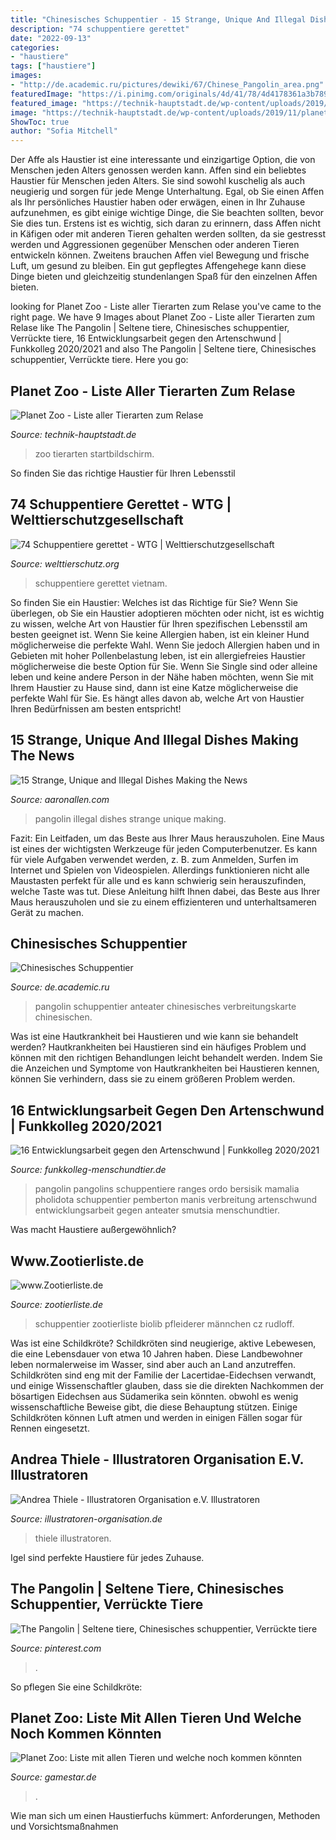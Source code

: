 ```yaml
---
title: "Chinesisches Schuppentier - 15 Strange, Unique And Illegal Dishes Making The News"
description: "74 schuppentiere gerettet"
date: "2022-09-13"
categories:
- "haustiere"
tags: ["haustiere"]
images:
- "http://de.academic.ru/pictures/dewiki/67/Chinese_Pangolin_area.png"
featuredImage: "https://i.pinimg.com/originals/4d/41/78/4d4178361a3b789910b82a44411032ee.jpg"
featured_image: "https://technik-hauptstadt.de/wp-content/uploads/2019/11/planetzoo_logo.jpg"
image: "https://technik-hauptstadt.de/wp-content/uploads/2019/11/planetzoo_logo.jpg"
ShowToc: true
author: "Sofia Mitchell"
---
```



Der Affe als Haustier ist eine interessante und einzigartige Option, die von Menschen jeden Alters genossen werden kann.
Affen sind ein beliebtes Haustier für Menschen jeden Alters. Sie sind sowohl kuschelig als auch neugierig und sorgen für jede Menge Unterhaltung. Egal, ob Sie einen Affen als Ihr persönliches Haustier haben oder erwägen, einen in Ihr Zuhause aufzunehmen, es gibt einige wichtige Dinge, die Sie beachten sollten, bevor Sie dies tun. Erstens ist es wichtig, sich daran zu erinnern, dass Affen nicht in Käfigen oder mit anderen Tieren gehalten werden sollten, da sie gestresst werden und Aggressionen gegenüber Menschen oder anderen Tieren entwickeln können. Zweitens brauchen Affen viel Bewegung und frische Luft, um gesund zu bleiben. Ein gut gepflegtes Affengehege kann diese Dinge bieten und gleichzeitig stundenlangen Spaß für den einzelnen Affen bieten.

	

		
looking for Planet Zoo - Liste aller Tierarten zum Relase you've came to the right page. We have 9 Images about Planet Zoo - Liste aller Tierarten zum Relase like The Pangolin | Seltene tiere, Chinesisches schuppentier, Verrückte tiere, 16 Entwicklungsarbeit gegen den Artenschwund | Funkkolleg 2020/2021 and also The Pangolin | Seltene tiere, Chinesisches schuppentier, Verrückte tiere. Here you go:
		
    
## Planet Zoo - Liste Aller Tierarten Zum Relase

<img loading=lazy src="https://technik-hauptstadt.de/wp-content/uploads/2019/11/planetzoo_logo.jpg" onerror="this.onerror=null;this.src='https://tse2.mm.bing.net/th?id=OIP.AqCZH17bVe2QcWg32lTT2wAAAA&amp;pid=15.1';" alt="Planet Zoo - Liste aller Tierarten zum Relase">

_Source: technik-hauptstadt.de_

>zoo tierarten startbildschirm. 

	

So finden Sie das richtige Haustier für Ihren Lebensstil

    
## 74 Schuppentiere Gerettet - WTG | Welttierschutzgesellschaft

<img loading=lazy src="https://welttierschutz.org/wp-content/uploads/2018/06/vietnam-schuppentiere-rettung-konfiszierung-pangolin-save-vietnams-wildlife-welttierschutzgesellschaft-wtg-2-768x384.jpg" onerror="this.onerror=null;this.src='https://tse1.mm.bing.net/th?id=OIP.U2V5ZwirIbykA9x8jeJeRwHaDt&amp;pid=15.1';" alt="74 Schuppentiere gerettet - WTG | Welttierschutzgesellschaft">

_Source: welttierschutz.org_

>schuppentiere gerettet vietnam. 

	

So finden Sie ein Haustier: Welches ist das Richtige für Sie?
Wenn Sie überlegen, ob Sie ein Haustier adoptieren möchten oder nicht, ist es wichtig zu wissen, welche Art von Haustier für Ihren spezifischen Lebensstil am besten geeignet ist. Wenn Sie keine Allergien haben, ist ein kleiner Hund möglicherweise die perfekte Wahl. Wenn Sie jedoch Allergien haben und in Gebieten mit hoher Pollenbelastung leben, ist ein allergiefreies Haustier möglicherweise die beste Option für Sie. Wenn Sie Single sind oder alleine leben und keine andere Person in der Nähe haben möchten, wenn Sie mit Ihrem Haustier zu Hause sind, dann ist eine Katze möglicherweise die perfekte Wahl für Sie. Es hängt alles davon ab, welche Art von Haustier Ihren Bedürfnissen am besten entspricht!

    
## 15 Strange, Unique And Illegal Dishes Making The News

<img loading=lazy src="http://aaronallen.com/wp-content/uploads/2013/09/illegal-dishes-3.jpg" onerror="this.onerror=null;this.src='https://tse3.mm.bing.net/th?id=OIP.gaizncFvvj_hdAKYoUjbpgHaLi&amp;pid=15.1';" alt="15 Strange, Unique and Illegal Dishes Making the News">

_Source: aaronallen.com_

>pangolin illegal dishes strange unique making. 

	

Fazit: Ein Leitfaden, um das Beste aus Ihrer Maus herauszuholen.
Eine Maus ist eines der wichtigsten Werkzeuge für jeden Computerbenutzer. Es kann für viele Aufgaben verwendet werden, z. B. zum Anmelden, Surfen im Internet und Spielen von Videospielen. Allerdings funktionieren nicht alle Maustasten perfekt für alle und es kann schwierig sein herauszufinden, welche Taste was tut. Diese Anleitung hilft Ihnen dabei, das Beste aus Ihrer Maus herauszuholen und sie zu einem effizienteren und unterhaltsameren Gerät zu machen.

    
## Chinesisches Schuppentier

<img loading=lazy src="http://de.academic.ru/pictures/dewiki/67/Chinese_Pangolin_area.png" onerror="this.onerror=null;this.src='https://tse4.mm.bing.net/th?id=OIP.Ob50p0IfrS6OTI6H-qM-AAAAAA&amp;pid=15.1';" alt="Chinesisches Schuppentier">

_Source: de.academic.ru_

>pangolin schuppentier anteater chinesisches verbreitungskarte chinesischen. 

	

Was ist eine Hautkrankheit bei Haustieren und wie kann sie behandelt werden?
Hautkrankheiten bei Haustieren sind ein häufiges Problem und können mit den richtigen Behandlungen leicht behandelt werden. Indem Sie die Anzeichen und Symptome von Hautkrankheiten bei Haustieren kennen, können Sie verhindern, dass sie zu einem größeren Problem werden.

    
## 16 Entwicklungsarbeit Gegen Den Artenschwund | Funkkolleg 2020/2021

<img loading=lazy src="https://funkkolleg-menschundtier.de/files/2021/05/grafik-500x267.png" onerror="this.onerror=null;this.src='https://tse1.mm.bing.net/th?id=OIP.VjvrdHK9JUiIG5YYRy-QCAHaD9&amp;pid=15.1';" alt="16 Entwicklungsarbeit gegen den Artenschwund | Funkkolleg 2020/2021">

_Source: funkkolleg-menschundtier.de_

>pangolin pangolins schuppentiere ranges ordo bersisik mamalia pholidota schuppentier pemberton manis verbreitung artenschwund entwicklungsarbeit gegen anteater smutsia menschundtier. 

	

Was macht Haustiere außergewöhnlich?

    
## Www.Zootierliste.de

<img loading=lazy src="https://www.zootierliste.de/imagedb/1080401/4ea57c9c/Chinesisches-Schuppentier.jpg" onerror="this.onerror=null;this.src='https://tse2.mm.bing.net/th?id=OIP.vfZ_8RTK9MjWixFq_U2ZPAHaJ4&amp;pid=15.1';" alt="www.Zootierliste.de">

_Source: zootierliste.de_

>schuppentier zootierliste biolib pfleiderer männchen cz rudloff. 

	

Was ist eine Schildkröte?
Schildkröten sind neugierige, aktive Lebewesen, die eine Lebensdauer von etwa 10 Jahren haben. Diese Landbewohner leben normalerweise im Wasser, sind aber auch an Land anzutreffen. Schildkröten sind eng mit der Familie der Lacertidae-Eidechsen verwandt, und einige Wissenschaftler glauben, dass sie die direkten Nachkommen der bösartigen Eidechsen aus Südamerika sein könnten. obwohl es wenig wissenschaftliche Beweise gibt, die diese Behauptung stützen. Einige Schildkröten können Luft atmen und werden in einigen Fällen sogar für Rennen eingesetzt.

    
## Andrea Thiele - Illustratoren Organisation E.V. Illustratoren

<img loading=lazy src="https://illustratoren-organisation.de/wp-content/uploads/2020/12/Perm_athiele.jpg" onerror="this.onerror=null;this.src='https://tse3.mm.bing.net/th?id=OIP.KlXniUfYksU4Ycfo3FvQmwHaFg&amp;pid=15.1';" alt="Andrea Thiele - Illustratoren Organisation e.V. Illustratoren">

_Source: illustratoren-organisation.de_

>thiele illustratoren. 

	

Igel sind perfekte Haustiere für jedes Zuhause.

    
## The Pangolin | Seltene Tiere, Chinesisches Schuppentier, Verrückte Tiere

<img loading=lazy src="https://i.pinimg.com/originals/4d/41/78/4d4178361a3b789910b82a44411032ee.jpg" onerror="this.onerror=null;this.src='https://tse2.mm.bing.net/th?id=OIP.upCZ4Z49z7M7Ci8m08J28gAAAA&amp;pid=15.1';" alt="The Pangolin | Seltene tiere, Chinesisches schuppentier, Verrückte tiere">

_Source: pinterest.com_

>. 

	

So pflegen Sie eine Schildkröte:

    
## Planet Zoo: Liste Mit Allen Tieren Und Welche Noch Kommen Könnten

<img loading=lazy src="https://1images.cgames.de/images/gamestar/290/planet-zoo_6077330.jpg" onerror="this.onerror=null;this.src='https://tse3.mm.bing.net/th?id=OIP.Yiwy25H7uII50j3LQ-7UeAHaEK&amp;pid=15.1';" alt="Planet Zoo: Liste mit allen Tieren und welche noch kommen könnten">

_Source: gamestar.de_

>. 

	

Wie man sich um einen Haustierfuchs kümmert: Anforderungen, Methoden und Vorsichtsmaßnahmen

